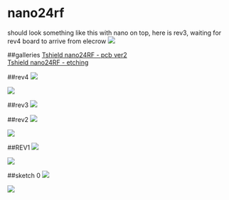 # nano24rf

should look something like this with nano on top, here is rev3, waiting for rev4 board to arrive from elecrow
![](http://i.imgur.com/fRQA5Nw.png)

##galleries
[Tshield nano24RF - pcb ver2](https://goo.gl/photos/zeQ4RWo6FQgi1pi57)  
[Tshield nano24RF - etching](https://goo.gl/photos/ZEXhPJtmmUaZaXrM9)

##rev4
![](http://i.imgur.com/bc8OjXh.png)

![](http://i.imgur.com/1EUWABU.png)

##rev3
![](http://i.imgur.com/p82YC9m.png)

##rev2
![](http://i.imgur.com/GyVIBJJ.png)

![](http://i.imgur.com/lyN4Tt3.png)

##REV1
![](http://i.imgur.com/upO2ki3.png)

![](http://i.imgur.com/GFNjhy8.png)

##sketch 0
![](http://i.imgur.com/w9HriBC.png)

![](http://i.imgur.com/xwWzIG7.png)


